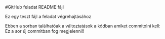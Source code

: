 #GitHub feladat README fájl

Ez egy teszt fájl a feladat végrehajtásához

Ebben a sorban találhatóak a változtatások a kódban amiket commitolni kell: Ez a sor új commitban fog megjelenni!!  